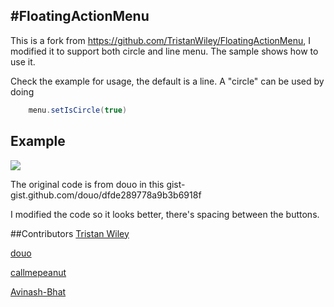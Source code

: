 #FloatingActionMenu
---
This is a fork from https://github.com/TristanWiley/FloatingActionMenu, I modified it to support both  circle and line menu.
The sample shows how to use it.

Check the example for usage, the default is a line. A "circle" can be used by doing

```java
    menu.setIsCircle(true)
```
  
## Example
![](http://7lrzvb.com1.z0.glb.clouddn.com/test07.gif)


The original code is from douo in this gist- gist.github.com/douo/dfde289778a9b3b6918f

I modified the code so it looks better, there's spacing between the buttons.

##Contributors
  [Tristan Wiley](https://github.com/TristanWiley)
  
  [douo](https://gist.github.com/douo)
  
  [callmepeanut](https://github.com/callmepeanut)
  
  [Avinash-Bhat](https://github.com/Avinash-Bhat)

